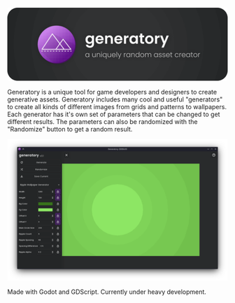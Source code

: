 ![banner.png](https://github.com/qewer33/generatory/blob/main/assets/banner.png?raw=true)

Generatory is a unique tool for game developers and designers to create generative assets. Generatory includes many cool and useful "generators" to create all kinds of different images from grids and patterns to wallpapers. Each generator has it's own set of parameters that can be changed to get different results. The parameters can also be randomized with the "Randomize" button to get a random result.  

![screenshot.png](https://github.com/qewer33/generatory/blob/main/assets/screenshot.png?raw=true)

Made with Godot and GDScript. Currently under heavy development. 
